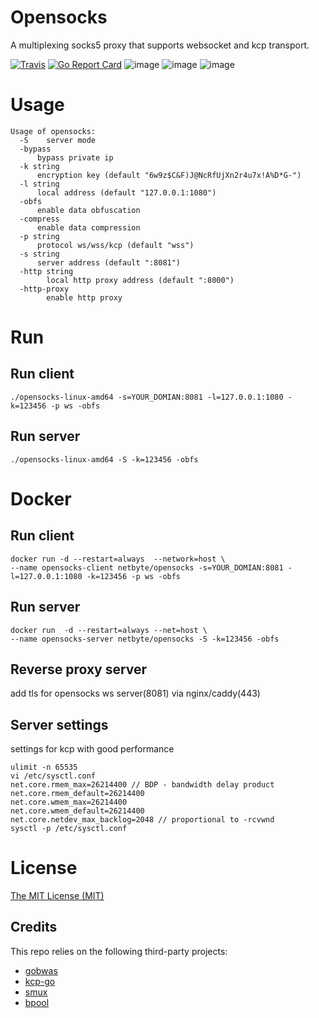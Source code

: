 # Opensocks

A multiplexing socks5 proxy that supports websocket and kcp transport.

[![Travis](https://travis-ci.com/net-byte/opensocks.svg?branch=main)](https://github.com/net-byte/opensocks)
[![Go Report Card](https://goreportcard.com/badge/github.com/net-byte/opensocks)](https://goreportcard.com/report/github.com/net-byte/opensocks)
![image](https://img.shields.io/badge/License-MIT-orange)
![image](https://img.shields.io/badge/License-Anti--996-red)
![image](https://img.shields.io/github/downloads/net-byte/opensocks/total.svg)

# Usage
```
Usage of opensocks:
  -S	server mode
  -bypass
      bypass private ip
  -k string
      encryption key (default "6w9z$C&F)J@NcRfUjXn2r4u7x!A%D*G-")
  -l string
      local address (default "127.0.0.1:1080")
  -obfs
      enable data obfuscation
  -compress
      enable data compression
  -p string
      protocol ws/wss/kcp (default "wss")
  -s string
      server address (default ":8081")
  -http string
        local http proxy address (default ":8000")
  -http-proxy
        enable http proxy
```
# Run
## Run client
```
./opensocks-linux-amd64 -s=YOUR_DOMIAN:8081 -l=127.0.0.1:1080 -k=123456 -p ws -obfs
```

## Run server
```
./opensocks-linux-amd64 -S -k=123456 -obfs
```

# Docker

## Run client
```
docker run -d --restart=always  --network=host \
--name opensocks-client netbyte/opensocks -s=YOUR_DOMIAN:8081 -l=127.0.0.1:1080 -k=123456 -p ws -obfs
```

## Run server
```
docker run  -d --restart=always --net=host \
--name opensocks-server netbyte/opensocks -S -k=123456 -obfs
```

## Reverse proxy server
add tls for opensocks ws server(8081) via nginx/caddy(443)

## Server settings
settings for kcp with good performance
```
ulimit -n 65535
vi /etc/sysctl.conf
net.core.rmem_max=26214400 // BDP - bandwidth delay product
net.core.rmem_default=26214400
net.core.wmem_max=26214400
net.core.wmem_default=26214400
net.core.netdev_max_backlog=2048 // proportional to -rcvwnd
sysctl -p /etc/sysctl.conf
```

# License
[The MIT License (MIT)](https://raw.githubusercontent.com/net-byte/opensocks/main/LICENSE)

## Credits

This repo relies on the following third-party projects:
- [gobwas](https://github.com/gobwas/ws)
- [kcp-go](https://github.com/xtaci/kcp-go)
- [smux](https://github.com/xtaci/smux)
- [bpool](https://github.com/oxtoacart/bpool)
